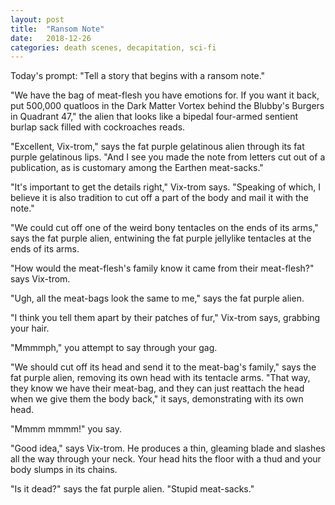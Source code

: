 ```yaml
---
layout: post
title:  "Ransom Note"
date:   2018-12-26 
categories: death scenes, decapitation, sci-fi
---
```

Today's prompt: "Tell a story that begins with a ransom note."

"We have the bag of meat-flesh you have emotions for. If you want it back, put 500,000 quatloos in the Dark Matter Vortex behind the Blubby's Burgers in Quadrant 47," the alien that looks like a bipedal four-armed sentient burlap sack filled with cockroaches reads.

"Excellent, Vix-trom," says the fat purple gelatinous alien through its fat purple gelatinous lips. "And I see you made the note from letters cut out of a publication, as is customary among the Earthen meat-sacks."

"It's important to get the details right," Vix-trom says. "Speaking of which, I believe it is also tradition to cut off a part of the body and mail it with the note."

"We could cut off one of the weird bony tentacles on the ends of its arms," says the fat purple alien, entwining the fat purple jellylike tentacles at the ends of its arms.

"How would the meat-flesh's family know it came from their meat-flesh?" says Vix-trom.

"Ugh, all the meat-bags look the same to me," says the fat purple alien.

"I think you tell them apart by their patches of fur," Vix-trom says, grabbing your hair.

"Mmmmph," you attempt to say through your gag.

"We should cut off its head and send it to the meat-bag's family," says the fat purple alien, removing its own head with its tentacle arms. "That way, they know we have their meat-bag, and they can just reattach the head when we give them the body back," it says, demonstrating with its own head.

"Mmmm mmmm!" you say.

"Good idea," says Vix-trom. He produces a thin, gleaming blade and slashes all the way through your neck. Your head hits the floor with a thud and your body slumps in its chains.

"Is it dead?" says the fat purple alien. "Stupid meat-sacks."
